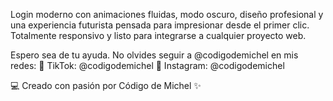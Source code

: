 Login moderno con animaciones fluidas, modo oscuro, diseño profesional y una experiencia futurista pensada para impresionar desde el primer clic. Totalmente responsivo y listo para integrarse a cualquier proyecto web.

Espero sea de tu ayuda. No olvides seguir a @codigodemichel en mis redes:
📌 TikTok: @codigodemichel
📌 Instagram: @codigodemichel

💻 Creado con pasión por Código de Michel ✨

